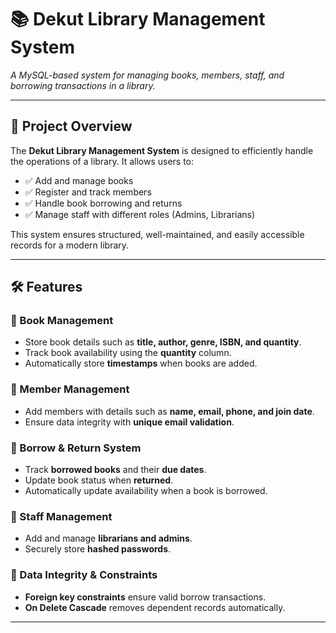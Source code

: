 # 📚 Dekut Library Management System

*A MySQL-based system for managing books, members, staff, and borrowing transactions in a library.*

--- 

## 📖 Project Overview

The **Dekut Library Management System** is designed to efficiently handle the operations of a library. It allows users to:

- ✅ Add and manage books
- ✅ Register and track members
- ✅ Handle book borrowing and returns
- ✅ Manage staff with different roles (Admins, Librarians)

This system ensures structured, well-maintained, and easily accessible records for a modern library.

---

## 🛠️ Features

### 📌 Book Management
- Store book details such as **title, author, genre, ISBN, and quantity**.
- Track book availability using the **quantity** column.
- Automatically store **timestamps** when books are added.

### 📌 Member Management
- Add members with details such as **name, email, phone, and join date**.
- Ensure data integrity with **unique email validation**.

### 📌 Borrow & Return System
- Track **borrowed books** and their **due dates**.
- Update book status when **returned**.
- Automatically update availability when a book is borrowed.

### 📌 Staff Management
- Add and manage **librarians and admins**.
- Securely store **hashed passwords**.

### 📌 Data Integrity & Constraints
- **Foreign key constraints** ensure valid borrow transactions.
- **On Delete Cascade** removes dependent records automatically.

---
